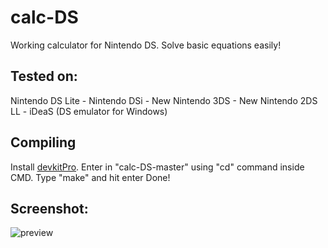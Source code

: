 # calc-DS
Working calculator for Nintendo DS.
Solve basic equations easily!

## Tested on:

Nintendo DS Lite - Nintendo DSi - New Nintendo 3DS - New Nintendo 2DS LL - iDeaS (DS emulator for Windows)

## Compiling

Install [devkitPro](https://github.com/devkitPro/installer/releases/tag/v3.0.3).
Enter in "calc-DS-master" using "cd" command inside CMD.
Type "make" and hit enter
Done!

## Screenshot:

![preview](https://cdn.discordapp.com/attachments/948345954715725824/957392654478483497/unknown.png)

